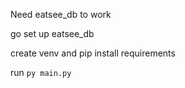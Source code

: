Need eatsee_db to work

go set up eatsee_db

create venv and
pip install requirements

run `py main.py`